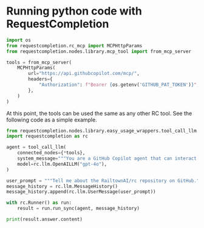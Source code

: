 # Running python code with RequestCompletion



```python
import os
from requestcompletion.rc_mcp import MCPHttpParams
from requestcompletion.nodes.library.mcp_tool import from_mcp_server

tools = from_mcp_server(
    MCPHttpParams(
        url="https://api.githubcopilot.com/mcp/",
        headers={
            "Authorization": f"Bearer {os.getenv('GITHUB_PAT_TOKEN')}",
        },
    )
)
```

At this point, the tools can be used the same as any other RC tool. See the following code as a simple example.

```python
from requestcompletion.nodes.library.easy_usage_wrappers.tool_call_llm import tool_call_llm
import requestcompletion as rc

agent = tool_call_llm(
    connected_nodes={*tools},
    system_message="""You are a GitHub Copilot agent that can interact with GitHub repositories.""",
    model=rc.llm.OpenAILLM("gpt-4o"),
)

user_prompt = """Tell me about the RailtownAI/rc repository on GitHub."""
message_history = rc.llm.MessageHistory()
message_history.append(rc.llm.UserMessage(user_prompt))

with rc.Runner() as run:
    result = run.run_sync(agent, message_history)

print(result.answer.content)

```
